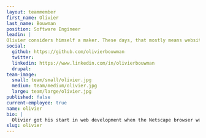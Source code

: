 ```yaml
---
layout: teammember
first_name: Olivier
last_name: Bouwman
position: Software Engineer
leadin: |
Olivier considers himself a maker. These days, that mostly means websites and the occasional art project. Or a mini golf course in his backyard. 
social:
  github: https://github.com/olivierbouwman
  twitter:
  linkedin: https://www.linkedin.com/in/olivierbouwman
  drupal:
team-image:
  small: team/small/olivier.jpg
  medium: team/medium/olivier.jpg
  large: team/large/olivier.jpg
published: false
current-employee: true
name: olivier
bio: |
  Olivier got his start in web development when the Netscape browser was the hot new thing. He cut his teeth helping his father develop a digital library for a local university, and he hasn’t looked back. Born and raised in the Netherlands, Olivier studied computer science and put his schooling to work for a while in the creative industry, and later spent some time as a consultant. He eventually found himself roaming the US in a Volkswagen van - as all good adventures begin - and eventually wound up in the Pacific Northwest, and in love. Now he’s settled in Portland, putting his years of software engineering experience to use for our nonprofit clients. 
slug: olivier
---
```

